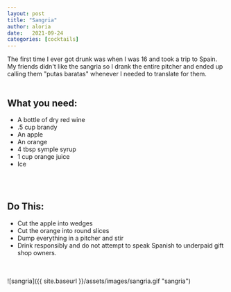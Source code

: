 ```yaml
---
layout: post
title: "Sangria"
author: aloria
date:   2021-09-24
categories: [cocktails]
---
```

The first time I ever got drunk was when I was 16 and took a trip to Spain. My friends didn't like the sangria so I drank the entire pitcher and ended up calling them "putas baratas" whenever I needed to translate for them. <br/>
<br/>
## What you need:
* A bottle of dry red wine
* .5 cup brandy
* An apple
* An orange
* 4 tbsp symple syrup
* 1 cup orange juice
* Ice
<br/>
<br/>

## Do This:
* Cut the apple into wedges
* Cut the orange into round slices
* Dump everything in a pitcher and stir
* Drink responsibly and do not attempt to speak Spanish to underpaid gift shop owners. 


<br/>
<br/>
![sangria]({{ site.baseurl }}/assets/images/sangria.gif "sangria")
